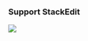 

### Support StackEdit

[![](openwis-draft-analysis/img/1.png)](https://github.com/NMichas/openwis-draft-analysis/blob/master/img/1.png)

  [^stackedit]: [StackEdit](https://stackedit.io/) is a full-featured, open-source Markdown editor based on PageDown, the Markdown library used by Stack Overflow and the other Stack Exchange sites.

